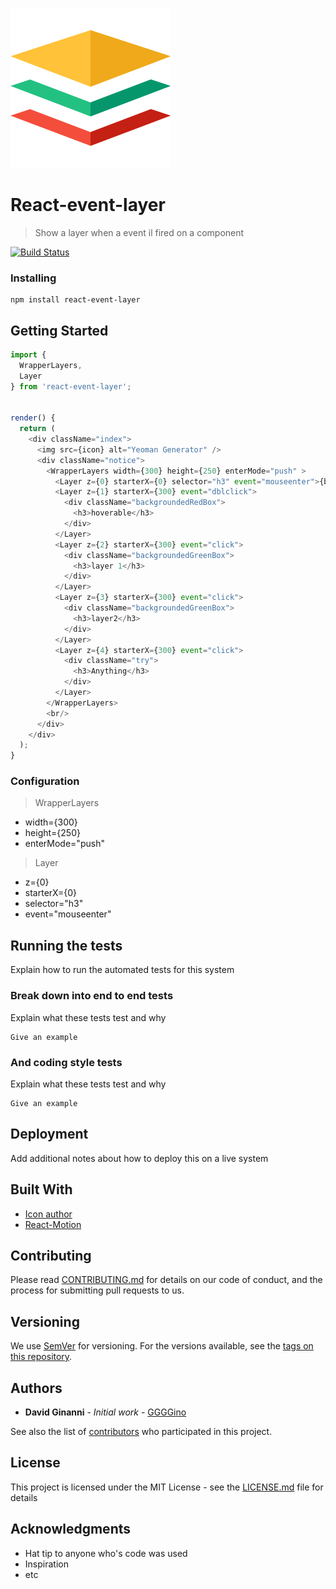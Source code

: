 ![](https://github.com/GGGGino/react-event-layer/blob/master/src/images/icon_256.png)

# React-event-layer
> Show a layer when a event il fired on a component

[![Build Status](https://travis-ci.org/GGGGino/react-event-layer.svg?branch=master)](https://travis-ci.org/GGGGino/react-event-layer)

### Installing

```
npm install react-event-layer
```

## Getting Started

```javascript
import {
  WrapperLayers,
  Layer
} from 'react-event-layer';


render() {
  return (
    <div className="index">
      <img src={icon} alt="Yeoman Generator" />
      <div className="notice">
        <WrapperLayers width={300} height={250} enterMode="push" >
          <Layer z={0} starterX={0} selector="h3" event="mouseenter">{baseLayer}</Layer>
          <Layer z={1} starterX={300} event="dblclick">
            <div className="backgroundedRedBox">
              <h3>hoverable</h3>
            </div>
          </Layer>
          <Layer z={2} starterX={300} event="click">
            <div className="backgroundedGreenBox">
              <h3>layer 1</h3>
            </div>
          </Layer>
          <Layer z={3} starterX={300} event="click">
            <div className="backgroundedGreenBox">
              <h3>layer2</h3>
            </div>
          </Layer>
          <Layer z={4} starterX={300} event="click">
            <div className="try">
              <h3>Anything</h3>
            </div>
          </Layer>
        </WrapperLayers>
        <br/>
      </div>
    </div>
  );
}
```

### Configuration

> WrapperLayers

* width={300}
* height={250}
* enterMode="push"

> Layer

* z={0}
* starterX={0}
* selector="h3"
* event="mouseenter"

## Running the tests

Explain how to run the automated tests for this system

### Break down into end to end tests

Explain what these tests test and why

```
Give an example
```

### And coding style tests

Explain what these tests test and why

```
Give an example
```

## Deployment

Add additional notes about how to deploy this on a live system

## Built With

* [Icon author](https://www.flaticon.com/authors/roundicons)
* [React-Motion](https://github.com/chenglou/react-motion)

## Contributing

Please read [CONTRIBUTING.md](https://github.com/GGGGino/react-event-layer/blob/master/CONTRIBUTING.md) for details on our code of conduct, and the process for submitting pull requests to us.

## Versioning

We use [SemVer](http://semver.org/) for versioning. For the versions available, see the [tags on this repository](https://github.com/your/project/tags).

## Authors

* **David Ginanni** - *Initial work* - [GGGGino](https://github.com/GGGGino)

See also the list of [contributors](https://github.com/GGGGino/react-event-layer/contributors) who participated in this project.

## License

This project is licensed under the MIT License - see the [LICENSE.md](LICENSE) file for details

## Acknowledgments

* Hat tip to anyone who's code was used
* Inspiration
* etc
